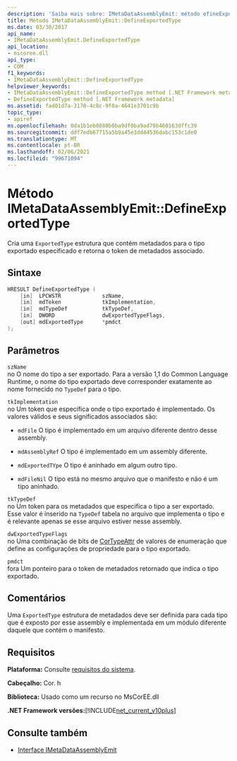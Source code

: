 ```yaml
---
description: 'Saiba mais sobre: IMetaDataAssemblyEmit: método efineExportedType de:D'
title: Método IMetaDataAssemblyEmit::DefineExportedType
ms.date: 03/30/2017
api_name:
- IMetaDataAssemblyEmit.DefineExportedType
api_location:
- mscoree.dll
api_type:
- COM
f1_keywords:
- IMetaDataAssemblyEmit::DefineExportedType
helpviewer_keywords:
- IMetaDataAssemblyEmit::DefineExportedType method [.NET Framework metadata]
- DefineExportedType method [.NET Framework metadata]
ms.assetid: fad01d7a-3178-4c8c-9f0a-4641e3701c9b
topic_type:
- apiref
ms.openlocfilehash: 0da1b1eb0880b0ba9df0ba9ad70b460163dffc39
ms.sourcegitcommit: ddf7edb67715a5b9a45e3dd44536dabc153c1de0
ms.translationtype: MT
ms.contentlocale: pt-BR
ms.lasthandoff: 02/06/2021
ms.locfileid: "99671094"
---
```

# <a name="imetadataassemblyemitdefineexportedtype-method"></a>Método IMetaDataAssemblyEmit::DefineExportedType

Cria uma `ExportedType` estrutura que contém metadados para o tipo exportado especificado e retorna o token de metadados associado.  
  
## <a name="syntax"></a>Sintaxe  
  
```cpp  
HRESULT DefineExportedType (  
    [in]  LPCWSTR             szName,  
    [in]  mdToken             tkImplementation,
    [in]  mdTypeDef           tkTypeDef,  
    [in]  DWORD               dwExportedTypeFlags,  
    [out] mdExportedType      *pmdct  
);  
```  
  
## <a name="parameters"></a>Parâmetros  

 `szName`  
 no O nome do tipo a ser exportado. Para a versão 1,1 do Common Language Runtime, o nome do tipo exportado deve corresponder exatamente ao nome fornecido no `TypeDef` para o tipo.  
  
 `tkImplementation`  
 no Um token que especifica onde o tipo exportado é implementado. Os valores válidos e seus significados associados são:  
  
- `mdFile` O tipo é implementado em um arquivo diferente dentro desse assembly.  
  
- `mdAssemblyRef` O tipo é implementado em um assembly diferente.  
  
- `mdExportedTYpe` O tipo é aninhado em algum outro tipo.  
  
- `mdFileNil` O tipo está no mesmo arquivo que o manifesto e não é um tipo aninhado.  
  
 `tkTypeDef`  
 no Um token para os metadados que especifica o tipo a ser exportado. Esse valor é inserido na `TypeDef` tabela no arquivo que implementa o tipo e é relevante apenas se esse arquivo estiver nesse assembly.  
  
 `dwExportedTypeFlags`  
 no Uma combinação de bits de [CorTypeAttr](cortypeattr-enumeration.md) de valores de enumeração que define as configurações de propriedade para o tipo exportado.  
  
 `pmdct`  
 fora Um ponteiro para o token de metadados retornado que indica o tipo exportado.  
  
## <a name="remarks"></a>Comentários  

 Uma `ExportedType` estrutura de metadados deve ser definida para cada tipo que é exposto por esse assembly e implementada em um módulo diferente daquele que contém o manifesto.  
  
## <a name="requirements"></a>Requisitos  

 **Plataforma:** Consulte [requisitos do sistema](../../get-started/system-requirements.md).  
  
 **Cabeçalho:** Cor. h  
  
 **Biblioteca:** Usado como um recurso no MsCorEE.dll  
  
 **.NET Framework versões:**[!INCLUDE[net_current_v10plus](../../../../includes/net-current-v10plus-md.md)]  
  
## <a name="see-also"></a>Consulte também

- [Interface IMetaDataAssemblyEmit](imetadataassemblyemit-interface.md)
